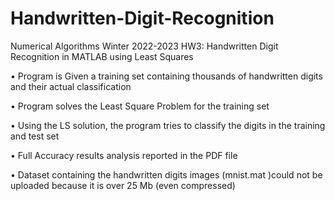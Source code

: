 # Handwritten-Digit-Recognition
Numerical Algorithms Winter 2022-2023 HW3: Handwritten Digit Recognition in MATLAB using Least Squares

• Program is Given a training set containing thousands of handwritten digits and their actual classification

• Program solves the Least Square Problem for the training set

• Using the LS solution, the program tries to classify the digits in the training and test set 

• Full Accuracy results analysis reported in the PDF file

• Dataset containing the handwritten digits images (mnist.mat )could not be uploaded because it is over 25 Mb (even compressed)
